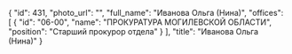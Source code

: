 {
    "id": 431,
    "photo_url": "",
    "full_name": "Иванова Ольга (Нина)",
    "offices": [
        {
            "id": "06-00",
            "name": "ПРОКУРАТУРА МОГИЛЕВСКОЙ ОБЛАСТИ",
            "position": "Старший прокурор отдела"
        }
    ],
    "title": "Иванова Ольга (Нина)"
}